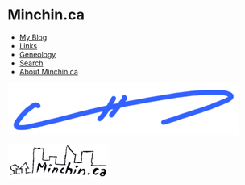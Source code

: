 Minchin.ca
==========

-   [My Blog](http://blog.minchin.ca/ "Blog")
-   [Links](http://links.minchin.ca/ "Links")
-   [Geneology](http://www.minchin.ca/genealogy/ "Genology")
-   [Search](http://www.minchin.ca/search.htm "Search")
-   [About
    Minchin.ca](http://www.minchin.ca/about.htm "About Minchin.ca")

![](images/SectionBreak.png)

![Minchin.ca](images/MinchindotCA-200.png "Minchin.ca")
